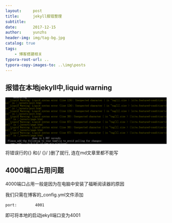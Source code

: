 ```yaml
---
layout:     post
title:      jekyll报错整理
subtitle:   
date:       2017-12-15
author:     yunzhs
header-img: img/tag-bg.jpg
catalog: true
tags:
    - 博客搭建相关
typora-root-url: ..
typora-copy-images-to: ..\img\posts
---
```


## 报错在本地jekyll中,liquid warning

![12.5](/img/12.5.png)

将错误行的{} 和{/   {}/  }删了就行, 连在md文章里都不能写



## 4000端口占用问题

4000端口占用一般是因为在电脑中安装了福晰阅读器的原因

我们只需在博客的_config.yml文件添加

```
port:        4001
```

即可将本地的启动jekyll端口变为4001